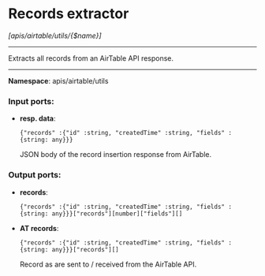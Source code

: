 # Records extractor

_[apis/airtable/utils/{$name}]_

---

Extracts all records from an AirTable API response.

---

__Namespace__: apis/airtable/utils

### Input ports:

* __resp. data__: 
    ```
    {"records" :{"id" :string, "createdTime" :string, "fields" :{string: any}}}
    ```

    JSON body of the record insertion response from AirTable.

### Output ports:

* __records__: 
    ```
    {"records" :{"id" :string, "createdTime" :string, "fields" :{string: any}}}["records"][number]["fields"][]
    ```


* __AT records__: 
    ```
    {"records" :{"id" :string, "createdTime" :string, "fields" :{string: any}}}["records"][]
    ```

    Record as are sent to / received from the AirTable API.


